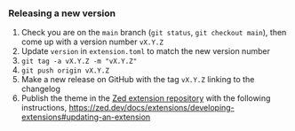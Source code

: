 ### Releasing a new version

 1. Check you are on the `main` branch (`git status`, `git checkout main`), then come up
    with a version number `vX.Y.Z`
 1. Update `version` in `extension.toml` to match the new version number
 1. `git tag -a vX.Y.Z -m "vX.Y.Z"`
 1. `git push origin vX.Y.Z`
 1. Make a new release on GitHub with the tag `vX.Y.Z` linking to the changelog
 1. Publish the theme in the [Zed extension repository](https://zed.dev/extensions) with
    the following instructions,
    https://zed.dev/docs/extensions/developing-extensions#updating-an-extension
